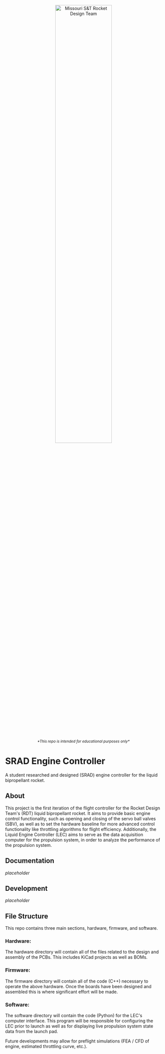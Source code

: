 <p align="center">
    <img src="assets/images/RDT_LOGO.png" width="60%" alt="Missouri S&T Rocket Design Team">
</p>

<p align="center"><sup><em>*This repo is intended for educational purposes only*</em></sup></p>

# SRAD Engine Controller
A student researched and designed (SRAD) engine controller for the liquid bipropellant rocket. 

## About
This project is the first iteration of the flight controller for the Rocket Design Team's (RDT) liquid bipropellant rocket.
It aims to provide basic engine control functionality, such as opening and closing of the servo ball valves (SBV), as well as to set the hardware baseline for more advanced control functionality like throttling algorithms for flight efficiency. Additionally, the Liquid Engine Controller (LEC) aims to serve as the data acquisition computer for the propulsion system, in order to analyze the performance of the propulsion system. 



## Documentation
*placeholder*

## Development 
*placeholder* 

## File Structure
This repo contains three main sections, hardware, firmware, and software.

### Hardware:
The hardware directory will contain all of the files related to the design and assembly of the PCBs. This includes KiCad projects as well as BOMs. 

### Firmware:
The firmware directory will contain all of the code (C++) necessary to operate the above hardware. Once the boards have been designed and assembled this is where significant effort will be made.

### Software: 
The software directory will contain the code (Python) for the LEC's computer interface. This program will be responsible for configuring the LEC prior to launch as well as for displaying live propulsion system state data from the launch pad. 

Future developments may allow for preflight simulations (FEA / CFD of engine, estimated throttling curve, etc.). 



